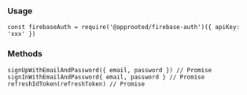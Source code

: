 ### Usage ###

```
const firebaseAuth = require('@approoted/firebase-auth')({ apiKey: 'xxx' })
```

### Methods ###

```
signUpWithEmailAndPassword({ email, password }) // Promise
signInWithEmailAndPassword{ email, password } // Promise
refreshIdToken(refreshToken) // Promise
```